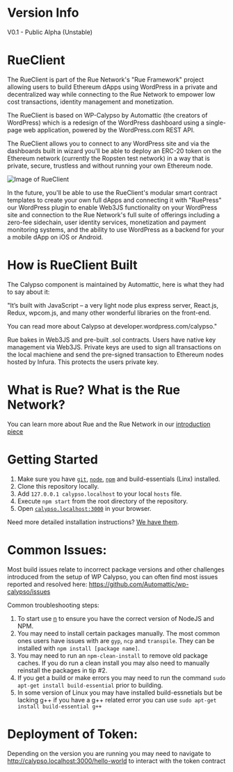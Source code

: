 # Version Info
V0.1 - Public Alpha (Unstable)

# RueClient
 The RueClient is part of the Rue Network's "Rue Framework" project allowing users to build Ethereum dApps using WordPress in a private and decentralized way while connecting to the Rue Network to empower low cost transactions, identity management and monetization.

The RueClient is based on WP-Calypso by Automattic (the creators of WordPress) which is a redesign of the WordPress dashboard using a single-page web application, powered by the WordPress.com REST API.

The RueClient allows you to connect to any WordPress site and via the dashboards built in wizard you'll be able to deploy an ERC-20 token on the Ethereum network (currently the Ropsten test network) in a way that is private, secure, trustless and without running your own Ethereum node.

![Image of RueClient](https://i.imgur.com/0HeExTn.png)

In the future, you'll be able to use the RueClient's modular smart contract templates to create your own full dApps and connecting it with "RuePress" our WordPress plugin to enable Web3JS functionality on your WordPress site and connection to the Rue Network's full suite of offerings including a zero-fee sidechain, user identity services, monetization and payment monitoring systems, and the ability to use WordPress as a backend for your a mobile dApp on iOS or Android.

# How is RueClient Built

The Calypso component is maintained by Automattic, here is what they had to say about it:

"It’s built with JavaScript – a very light node plus express server, React.js, Redux, wpcom.js, and many other wonderful libraries on the front-end.

You can read more about Calypso at developer.wordpress.com/calypso."

Rue bakes in Web3JS and pre-built .sol contracts. Users have native key management via Web3JS. Private keys are used to sign all transactions on the local machiene and send the pre-signed transaction to Ethereum nodes hosted by Infura. This protects the users private key.

# What is Rue? What is the Rue Network?
You can learn more about Rue and the Rue Network in our [introduction piece](https://github.com/RueNetwork/Rue/blob/master/README.md)

# Getting Started

1.	Make sure you have [`git`](https://git-scm.com/), [`node`](https://nodejs.org/), [`npm`](https://www.npmjs.com/get-npm) and build-essentials (Linx) installed.
2.	Clone this repository locally.
3.	Add `127.0.0.1 calypso.localhost` to your local `hosts` file.
4.	Execute `npm start` from the root directory of the repository.
5.	Open [`calypso.localhost:3000`](http://calypso.localhost:3000/) in your browser.

Need more detailed installation instructions? [We have them](./docs/install.md).

# Common Issues:
Most build issues relate to incorrect package versions and other challenges introduced from the setup of WP Calypso, you can often find most issues reported and resolved here: https://github.com/Automattic/wp-calypso/issues

Common troubleshooting steps:

1. To start use [n](https://github.com/tj/n) to ensure you have the correct version of NodeJS and NPM.
2. You may need to install certain packages manually. The most common ones users have issues with are `gyp`, `ncp` and `transpile`. They can be installed with `npm install [package name]`.
3. You may need to run an `npm-clean-install` to remove old package caches. If you do run a clean install you may also need to manually reinstall the packages in tip #2.
4. If you get a build or make errors you may need to run the command `sudo apt-get install build-essential` prior to building.
5. In some version of Linux you may have installed build-essnetials but be lacking g++ if you have a g++ related error you can use `sudo apt-get install build-essential g++`

# Deployment of Token:

Depending on the version you are running you may need to navigate to http://calypso.localhost:3000/hello-world to interact with the token contract
